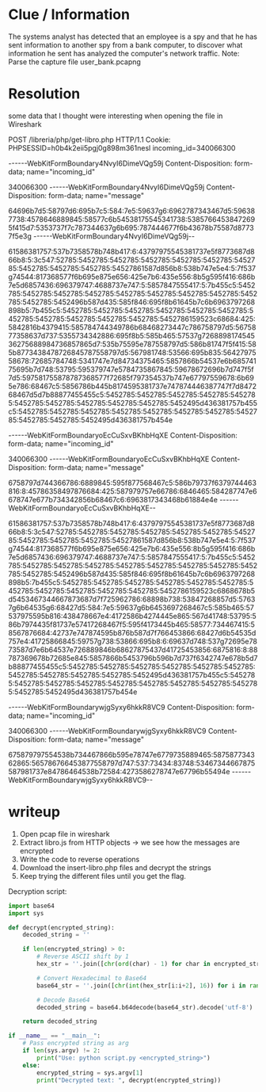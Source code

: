# Clue / Information
The systems analyst has detected that an employee is a spy and that he has sent information to another spy from a bank computer, to discover what information he sent has analyzed the computer's network traffic. Note: Parse the capture file user_bank.pcapng

# Resolution
some data that I thought were interesting when opening the file in Wireshark

POST /libreria/php/get-libro.php HTTP/1.1
Cookie: PHPSESSID=h0b4k2eii5pgj0g898m361nesl
incoming_id=340066300

------WebKitFormBoundary4NvyI6DimeVQg59j
Content-Disposition: form-data; name="incoming_id"

340066300
------WebKitFormBoundary4NvyI6DimeVQg59j
Content-Disposition: form-data; name="message"

64696b7d5:58797d6:695b7c5:584:7e5:59637g6:6962787343467d5:596387738:4578646889845:58577c6b54538175545341738:53857664538472695f415d7:5353737f7c787344637g6b695:787444677f6b43678b75587d87737f5e3g
------WebKitFormBoundary4NvyI6DimeVQg59j--

61586381757:537b7358578b748b417:6:43797975545381737e5f8773687d866b8:5:3c547:52785:5452785:5452785:5452785:5452785:5452785:5452785:5452785:5452785:5452785:54527861587d856b8:538b747e5e4:5:7f537g74544:817368577f6b695e875e656:425e7b6:435e556:8b5g595f416:686b7e5d6857436:696379747:4688737e747:5:5857847555417:5:7b455c5:5452785:5452785:5452785:5452785:5452785:5452785:5452785:5452785:5452785:5452785:5452496b587d435:585f846:695f8b61645b7c6b6963797268898b5:7b455c5:5452785:5452785:5452785:5452785:5452785:5452785:5452785:5452785:5452785:5452785:5452785:5452786159523c68684:425:5842816b4379415:585784744349786b68468273447c786758797d5:5675877358637d737:5355734342886:695f8b5:585b465:57537g726889817454536275688984736857865d7:535b75595e787558797d5:586b81747f5f415:585b8773438478726845787558797d5:567981748:53566:695b835:5642797558678:72685784748:5341747e7d84734375465:5857866b54537e6b68574175695b7d748:53795:595379747e5784735867845:59678672696b7d747f5f7d5:597581755878787368577f72685f797354537b747e67797559678:6b695e786:68467c5:5856786b445b8174595381737e747874446387747f7d847268467d5d7b88877455455c5:5452785:5452785:5452785:5452785:5452785:5452785:5452785:5452785:5452785:5452785:5452495d436381757b455c5:5452785:5452785:5452785:5452785:5452785:5452785:5452785:5452785:5452785:5452785:5452495d436381757b454e

------WebKitFormBoundaryoEcCuSxvBKhbHqXE
Content-Disposition: form-data; name="incoming_id"

340066300
------WebKitFormBoundaryoEcCuSxvBKhbHqXE
Content-Disposition: form-data; name="message"

6758797d744366786:6889845:595f877568467c5:586b79737f6379744463816:8:45786358497876684:425:587979757e66786:6846465:584287747e6678747e677b734342856b68467c6:6963817343468b61884e4e
------WebKitFormBoundaryoEcCuSxvBKhbHqXE--

61586381757:537b7358578b748b417:6:43797975545381737e5f8773687d866b8:5:3c547:52785:5452785:5452785:5452785:5452785:5452785:5452785:5452785:5452785:5452785:54527861587d856b8:538b747e5e4:5:7f537g74544:817368577f6b695e875e656:425e7b6:435e556:8b5g595f416:686b7e5d6857436:696379747:4688737e747:5:5857847555417:5:7b455c5:5452785:5452785:5452785:5452785:5452785:5452785:5452785:5452785:5452785:5452785:5452496b587d435:585f846:695f8b61645b7c6b6963797268898b5:7b455c5:5452785:5452785:5452785:5452785:5452785:5452785:5452785:5452785:5452785:5452785:5452785:5452786159523c6868678b5d5453467344667873687d7f725962786:68898b738:53847268857d5:57637g6b64535g6:68427d5:584:7e5:59637g6b6453697268467c5:585b465:57537975595b816:438478667e4:4172586b4274445e865:567d41748:53795:586b7974435f81737e57417268467f5:595f4173445b465:58577:734467415:58567876684:42737e747874595b876b587d7f766453866:68427d6b54535d757e4:41725866845:59757g738:53866:695b8:6:69637d748:537g72695e7873587d7e6b64537e726889846b68627875437d41725453856:6875816:8:88787369678b72685e845:5857866b5453796b596b7d737f6342747e678b5d7b88877455455c5:5452785:5452785:5452785:5452785:5452785:5452785:5452785:5452785:5452785:5452785:5452495d436381757b455c5:5452785:5452785:5452785:5452785:5452785:5452785:5452785:5452785:5452785:5452785:5452495d436381757b454e

------WebKitFormBoundarywjgSyxy6hkkR8VC9
Content-Disposition: form-data; name="incoming_id"

340066300
------WebKitFormBoundarywjgSyxy6hkkR8VC9
Content-Disposition: form-data; name="message"

675879797554538b734467866b595e78747e6779735889465:587587734362865:565786766453877558797d747:537:73434:83748:53467344667875587981737e84786464538b72584:4273586278747e67796b55494e
------WebKitFormBoundarywjgSyxy6hkkR8VC9--

# writeup
1. Open pcap file in wireshark
2. Extract libro.js from HTTP objects -> we see how the messages are encrypted
3. Write the code to reverse operations
4. Download the insert-libro.php files and decrypt the strings
5. Keep trying the different files until you get the flag.

Decryption script:
```python
import base64
import sys

def decrypt(encrypted_string):
    decoded_string = ''

    if len(encrypted_string) > 0:
        # Reverse ASCII shift by 1
        hex_str = ''.join([chr(ord(char) - 1) for char in encrypted_string])

        # Convert Hexadecimal to Base64
        base64_str = ''.join([chr(int(hex_str[i:i+2], 16)) for i in range(0, len(hex_str), 2)])

        # Decode Base64
        decoded_string = base64.b64decode(base64_str).decode('utf-8')

    return decoded_string

if __name__ == "__main__":
    # Pass encrypted string as arg
    if len(sys.argv) != 2:
        print("Use: python script.py <encrypted_string>")
    else:
        encrypted_string = sys.argv[1]
        print("Decrypted text: ", decrypt(encrypted_string))
```
